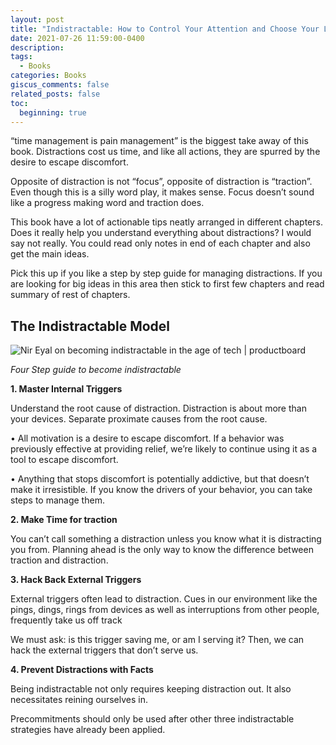 ```yaml
---
layout: post
title: "Indistractable: How to Control Your Attention and Choose Your Life Book Review"
date: 2021-07-26 11:59:00-0400
description: 
tags:
  - Books
categories: Books
giscus_comments: false
related_posts: false
toc:
  beginning: true
---
```

“time management is pain management” is the biggest take away of this book. Distractions cost us time, and like all actions, they are spurred by the desire to escape discomfort.

Opposite of distraction is not “focus”, opposite of distraction is “traction”. Even though this is a silly word play, it makes sense. Focus doesn’t sound like a progress making word and traction does. 

This book have a lot of actionable tips neatly arranged in different chapters. Does it really help you understand everything about distractions? I would say not really. You could read only notes in end of each chapter and also get the main ideas. 

Pick this up if you like a step by step guide for managing distractions. If you are looking for big ideas in this area then stick to first few chapters and read summary of rest of chapters. 

## The Indistractable Model

![Nir Eyal on becoming indistractable in the age of tech | productboard](https://web.archive.org/web/20230529074854im_/https://productboard.com/wp-content/uploads/2019/12/screen-shot-2019-12-16-at-10-07-45-pm.png)

_Four Step guide to become indistractable_

**1. Master Internal Triggers**

Understand the root cause of distraction. Distraction is about more than your devices. Separate proximate causes from the root cause.

• All motivation is a desire to escape discomfort. If a behavior was previously effective at providing relief, we’re likely to continue using it as a tool to escape discomfort.

• Anything that stops discomfort is potentially addictive, but that doesn’t make it irresistible. If you know the drivers of your behavior, you can take steps to manage them.

**2. Make Time for traction**

You can’t call something a distraction unless you know what it is distracting you from. Planning ahead is the only way to know the difference between traction and distraction.

**3. Hack Back External Triggers**

External triggers often lead to distraction. Cues in our environment like the pings, dings, rings from devices as well as interruptions from other people, frequently take us off track

We must ask: is this trigger saving me, or am I serving it? Then, we can hack the external triggers that don’t serve us.

**4. Prevent Distractions with Facts**

Being indistractable not only requires keeping distraction out. It also necessitates reining ourselves in.

Precommitments should only be used after other three indistractable strategies have already been applied.
